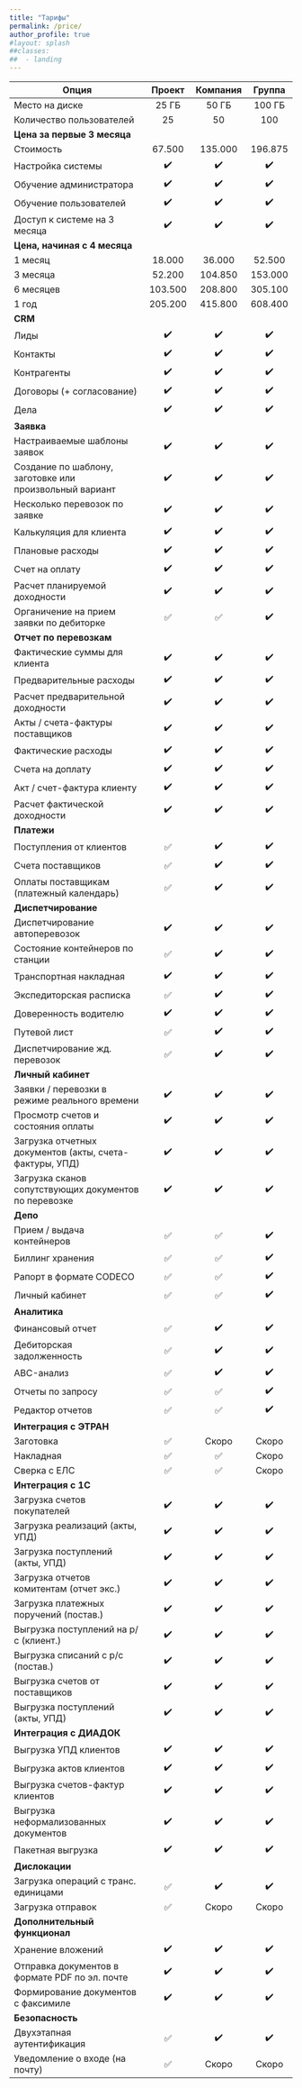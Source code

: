 ```yaml
---
title: "Тарифы"
permalink: /price/
author_profile: true
#layout: splash
##classes:
##  - landing
---
```


| Опция | Проект | Компания | Группа |
| --- | :----: | :----: | :----: |
| Место на диске | 25 ГБ | 50 ГБ | 100 ГБ |
| Количество пользователей | 25 | 50 | 100 |
| **Цена за первые 3 месяца** |
| Стоимость | 67.500  | 135.000  | 196.875  |
| Настройка системы | :heavy_check_mark: | :heavy_check_mark: | :heavy_check_mark: |
| Обучение администратора | :heavy_check_mark: | :heavy_check_mark: | :heavy_check_mark: |
| Обучение пользователей | :heavy_check_mark: | :heavy_check_mark: | :heavy_check_mark: |
| Доступ к системе на 3 месяца | :heavy_check_mark: | :heavy_check_mark: | :heavy_check_mark: |
| **Цена, начиная с 4 месяца** |
| 1 месяц | 18.000    | 36.000   | 52.500  |
| 3 месяца | 52.200   | 104.850  | 153.000  |
| 6 месяцев | 103.500  | 208.800  | 305.100  |
| 1 год | 205.200  | 415.800  | 608.400  |
| **CRM** |
| Лиды | :heavy_check_mark: | :heavy_check_mark: | :heavy_check_mark: |
| Контакты | :heavy_check_mark: | :heavy_check_mark: | :heavy_check_mark: |
| Контрагенты | :heavy_check_mark: | :heavy_check_mark: | :heavy_check_mark: |
| Договоры (+ согласование) | :heavy_check_mark: | :heavy_check_mark: | :heavy_check_mark: |
| Дела | :heavy_check_mark: | :heavy_check_mark: | :heavy_check_mark: |
| **Заявка** |
| Настраиваемые шаблоны заявок | :heavy_check_mark: | :heavy_check_mark: | :heavy_check_mark: |
| Создание по шаблону, заготовке или произвольный вариант | :heavy_check_mark: | :heavy_check_mark: | :heavy_check_mark: |
| Несколько перевозок по заявке | :heavy_check_mark: | :heavy_check_mark: | :heavy_check_mark: |
| Калькуляция для клиента | :heavy_check_mark: | :heavy_check_mark: | :heavy_check_mark: |
| Плановые расходы | :heavy_check_mark: | :heavy_check_mark: | :heavy_check_mark: |
| Счет на оплату | :heavy_check_mark: | :heavy_check_mark: | :heavy_check_mark: |
| Расчет планируемой доходности | :heavy_check_mark: | :heavy_check_mark: | :heavy_check_mark: |
| Органичение на прием заявки по дебиторке | :white_check_mark: | :white_check_mark: | :heavy_check_mark: |
| **Отчет по перевозкам** |
| Фактические суммы для клиента | :heavy_check_mark: | :heavy_check_mark: | :heavy_check_mark: |
| Предварительные расходы | :heavy_check_mark: | :heavy_check_mark: | :heavy_check_mark: |
| Расчет предварительной доходности | :heavy_check_mark: | :heavy_check_mark: | :heavy_check_mark: |
| Акты / счета-фактуры поставщиков | :heavy_check_mark: | :heavy_check_mark: | :heavy_check_mark: |
| Фактические расходы | :heavy_check_mark: | :heavy_check_mark: | :heavy_check_mark: |
| Счета на доплату | :heavy_check_mark: | :heavy_check_mark: | :heavy_check_mark: |
| Акт / счет-фактура клиенту | :heavy_check_mark: | :heavy_check_mark: | :heavy_check_mark: |
| Расчет фактической доходности | :heavy_check_mark: | :heavy_check_mark: | :heavy_check_mark: |
| **Платежи** |
| Поступления от клиентов | :white_check_mark: | :heavy_check_mark: | :heavy_check_mark: |
| Счета поставщиков | :white_check_mark: | :heavy_check_mark: | :heavy_check_mark: |
| Оплаты поставщикам (платежный календарь) | :white_check_mark: | :heavy_check_mark: | :heavy_check_mark: |
| **Диспетчирование** |
| Диспетчирование автоперевозок | :heavy_check_mark: | :heavy_check_mark: | :heavy_check_mark: |
| Состояние контейнеров по станции | :white_check_mark: | :heavy_check_mark: | :heavy_check_mark: |
| Транспортная накладная | :heavy_check_mark: | :heavy_check_mark: | :heavy_check_mark: |
| Экспедиторская расписка | :white_check_mark: | :heavy_check_mark: | :heavy_check_mark: |
| Доверенность водителю | :heavy_check_mark: | :heavy_check_mark: | :heavy_check_mark: |
| Путевой лист | :white_check_mark: | :heavy_check_mark: | :heavy_check_mark: |
| Диспетчирование жд. перевозок | :white_check_mark: | :heavy_check_mark: | :heavy_check_mark: |
| **Личный кабинет** |
| Заявки / перевозки в режиме реального времени | :heavy_check_mark: | :heavy_check_mark: | :heavy_check_mark: |
| Просмотр счетов и состояния оплаты | :heavy_check_mark: | :heavy_check_mark: | :heavy_check_mark: |
| Загрузка отчетных документов (акты, счета-фактуры, УПД) | :heavy_check_mark: | :heavy_check_mark: | :heavy_check_mark: |
| Загрузка сканов сопутствующих документов по перевозке | :heavy_check_mark: | :heavy_check_mark: | :heavy_check_mark: |
| **Депо** |
| Прием / выдача контейнеров | :white_check_mark: | :white_check_mark: | :heavy_check_mark: |
| Биллинг хранения | :white_check_mark: | :white_check_mark: | :heavy_check_mark: |
| Рапорт в формате CODECO | :white_check_mark: | :white_check_mark: | :heavy_check_mark: |
| Личный кабинет | :white_check_mark: | :white_check_mark: | :heavy_check_mark: |
| **Аналитика** |
| Финансовый отчет | :white_check_mark: | :heavy_check_mark: | :heavy_check_mark: |
| Дебиторская задолженность | :white_check_mark: | :heavy_check_mark: | :heavy_check_mark: |
| ABC-анализ | :white_check_mark: | :heavy_check_mark: | :heavy_check_mark: |
| Отчеты по запросу | :white_check_mark: | :white_check_mark: | :heavy_check_mark: |
| Редактор отчетов | :white_check_mark: | :white_check_mark: | :heavy_check_mark: |
| **Интеграция с ЭТРАН** |
| Заготовка | :white_check_mark: | Скоро | Скоро  |
| Накладная | :white_check_mark: | :white_check_mark: | Скоро  |
| Сверка с ЕЛС | :white_check_mark: | :white_check_mark: | Скоро  |
| **Интеграция с 1C** |
| Загрузка счетов покупателей | :heavy_check_mark: | :heavy_check_mark: | :heavy_check_mark: |
| Загрузка реализаций (акты, УПД) | :heavy_check_mark: | :heavy_check_mark: | :heavy_check_mark: |
| Загрузка поступлений (акты, УПД) | :heavy_check_mark: | :heavy_check_mark: | :heavy_check_mark: |
| Загрузка отчетов комитентам (отчет экс.) | :heavy_check_mark: | :heavy_check_mark: | :heavy_check_mark: |
| Загрузка платежных поручений (постав.) | :heavy_check_mark: | :heavy_check_mark: | :heavy_check_mark: |
| Выгрузка поступлений на р/с (клиент.) | :heavy_check_mark: | :heavy_check_mark: | :heavy_check_mark: |
| Выгрузка списаний с р/с (постав.) | :heavy_check_mark: | :heavy_check_mark: | :heavy_check_mark: |
| Выгрузка счетов от поставщиков | :heavy_check_mark: | :heavy_check_mark: | :heavy_check_mark: |
| Выгрузка поступлений (акты, УПД) | :heavy_check_mark: | :heavy_check_mark: | :heavy_check_mark: |
| **Интеграция с ДИАДОК** |
| Выгрузка УПД клиентов | :heavy_check_mark: | :heavy_check_mark: | :heavy_check_mark: |
| Выгрузка актов клиентов | :heavy_check_mark: | :heavy_check_mark: | :heavy_check_mark: |
| Выгрузка счетов-фактур клиентов | :heavy_check_mark: | :heavy_check_mark: | :heavy_check_mark: |
| Выгрузка неформализованных документов | :heavy_check_mark: | :heavy_check_mark: | :heavy_check_mark: |
| Пакетная выгрузка | :heavy_check_mark: | :heavy_check_mark: | :heavy_check_mark: |
| **Дислокации** |
| Загрузка операций с транс. единицами | :white_check_mark: | :heavy_check_mark: | :heavy_check_mark: |
| Загрузка отправок | :white_check_mark: | Скоро | Скоро |
| **Дополнительный функционал** |
| Хранение вложений | :heavy_check_mark: | :heavy_check_mark: | :heavy_check_mark: |
| Отправка документов в формате PDF по эл. почте | :heavy_check_mark: | :heavy_check_mark: | :heavy_check_mark: |
| Формирование документов с факсимиле | :heavy_check_mark: | :heavy_check_mark: | :heavy_check_mark: |
| **Безопасность** |
| Двухэтапная аутентификация | :white_check_mark: | :heavy_check_mark: | :heavy_check_mark: |
| Уведомление о входе (на почту) | :white_check_mark: | Скоро | Скоро |
